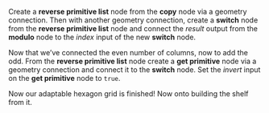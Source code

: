 Create a **reverse primitive list** node from the **copy** node via a geometry connection. Then with another geometry connection, create a **switch** node from the **reverse primitive list** node and connect the _result_ output from the **modulo** node to the _index_ input of the new **switch** node.

Now that we’ve connected the even number of columns, now to add the odd. From the **reverse primitive list** node create a **get primitive** node via a geometry connection and connect it to the **switch** node. Set the _invert_ input on the **get primitive** node to `true`.

Now our adaptable hexagon grid is finished! Now onto building the shelf from it.